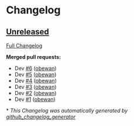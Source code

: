 # Changelog

## [Unreleased](https://github.com/obewan/SMLP/tree/HEAD)

[Full Changelog](https://github.com/obewan/SMLP/compare/5cd191ecf1dcd4c5086bbdfa3ad0f45687032c8f...HEAD)

**Merged pull requests:**

- Dev [\#6](https://github.com/obewan/SMLP/pull/6) ([obewan](https://github.com/obewan))
- Dev [\#5](https://github.com/obewan/SMLP/pull/5) ([obewan](https://github.com/obewan))
- Dev [\#4](https://github.com/obewan/SMLP/pull/4) ([obewan](https://github.com/obewan))
- Dev [\#3](https://github.com/obewan/SMLP/pull/3) ([obewan](https://github.com/obewan))
- Dev [\#2](https://github.com/obewan/SMLP/pull/2) ([obewan](https://github.com/obewan))
- Dev [\#1](https://github.com/obewan/SMLP/pull/1) ([obewan](https://github.com/obewan))



\* *This Changelog was automatically generated by [github_changelog_generator](https://github.com/github-changelog-generator/github-changelog-generator)*

